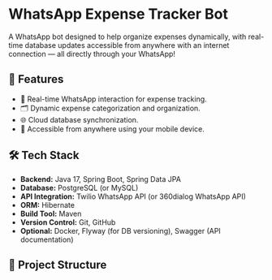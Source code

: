 # WhatsApp Expense Tracker Bot

A WhatsApp bot designed to help organize expenses dynamically, with real-time database updates accessible from anywhere with an internet connection — all directly through your WhatsApp!

## 🚀 Features
- 📲 Real-time WhatsApp interaction for expense tracking.
- 🗂️ Dynamic expense categorization and organization.
- 🌐 Cloud database synchronization.
- 📡 Accessible from anywhere using your mobile device.

## 🛠️ Tech Stack
- **Backend:** Java 17, Spring Boot, Spring Data JPA
- **Database:** PostgreSQL (or MySQL)
- **API Integration:** Twilio WhatsApp API (or 360dialog WhatsApp API)
- **ORM:** Hibernate
- **Build Tool:** Maven
- **Version Control:** Git, GitHub
- **Optional:** Docker, Flyway (for DB versioning), Swagger (API documentation)

## 📂 Project Structure
